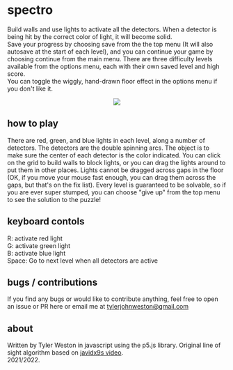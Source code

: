 # spectro
Build walls and use lights to activate all the detectors. When a detector is being hit by the correct color of light, it will become solid.  
Save your progress by choosing save from the the top menu (It will also autosave at the start of each level), and you can continue your game by choosing continue from the main menu. There are three difficulty levels available from the options menu, each with their own saved level and high score.  
You can toggle the wiggly, hand-drawn floor effect in the options menu if you don't like it.

<p align="center">
  <img src="https://github.com/tylerweston/spectro/blob/main/assets/spectro.JPG?raw=true" />
</p>

## how to play
There are red, green, and blue lights in each level, along a number of detectors. The detectors are the double spinning arcs. The object is to make sure the center of each detector is the color indicated. You can click on the grid to build walls to block lights, or you can drag the lights around to put them in other places. Lights cannot be dragged across gaps in the floor (OK, if you move your mouse fast enough, you can drag them across the gaps, but that's on the fix list). Every level is guaranteed to be solvable, so if you are ever super stumped, you can choose "give up" from the top menu to see the solution to the puzzle!

## keyboard contols
R: activate red light  
G: activate green light  
B: activate blue light  
Space: Go to next level when all detectors are active

## bugs / contributions
If you find any bugs or would like to contribute anything, feel free to open an issue or PR here or email me at tylerjohnweston@gmail.com

## about
Written by Tyler Weston in javascript using the p5.js library. Original line of sight algorithm based on [javidx9s video](https://www.youtube.com/watch?v=fc3nnG2CG8U).  
2021/2022.
